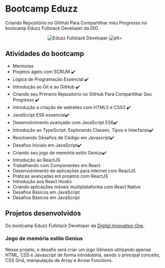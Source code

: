 # Bootcamp Eduzz

Criando Repositório no GitHub Para Compartilhar meu Progresso no bootcamp Eduzz Fullstack Developer da DIO.

<p align="center">
  <img src="https://hermes.digitalinnovation.one/tracks/4b31603d-4691-42bb-b588-415285a592a5.png" alt="Eduzz Fullstack Developer" tittle="Eduzz Fullstack Developer">
  <img src="https://hermes.digitalinnovation.one/assets/logos/minimized.png" alt="alt="logo dio minimizada"" tittle="alt="logo dio minimizada"">
</p>

## Atividades do bootcamp
- Mentorias
- Projetos ágeis com SCRUM ✔️
- Lógica de Programação Essencial ✔️
- Introdução ao Git e ao GitHub ✔️
- Criando seu Primeiro Repositório no GitHub Para Compartilhar Seu Progresso ✔️
- Introdução a criação de websites com HTML5 e CSS3 ✔️
- JavaScript ES6 essencial✔️
- Desenvolvimento avançado com JavaScript ES6✔️
- Introdução ao TypeScript: Explorando Classes, Tipos e Interfaces✔️
- Resolvendo Desafios de Código em Javascript✔️
- Desafios iniciais em JavaScript✔️
- Criando seu jogo de memória estilo Genius✔️
- Introdução ao ReactJS
- Trabalhando com Componentes em React
- Desenvolvimento de aplicações para internet com ReactJS
- Práticas avançadas em projetos com ReactJS
- Introdução aos React Hooks
- Criando aplicações móveis multiplataforma com React Native
- Desafios Básicos em JavaScript
- Desafios Básicos em JavaScript

## Projetos desenvolvidos
Do bootcamp Eduzz Fullstack Developer da [Digital Innovation One](https://digitalinnovation.one/).

### Jogo de memória estilo Genius
Nesse projeto, o desafio será criar um jogo Gênesis utilizando apenas HTML, CSS e Javascript de forma introdutória, sendo o principal conceito, CSS Grid, manipulação de Array e Arrow Functions.


